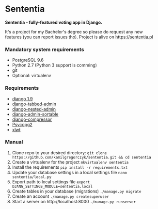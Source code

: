 # Sententia
**Sententia - fully-featured voting app in Django.** 

It's a project for my Bachelor's degree so please do request any new features (you can report issues tho). Project is alive on https://sententia.pl

### Mandatory system requirements
* PostgreSQL 9.6
* Python 2.7 (Python 3 support is comming)
* git
* Optional: virtualenv

### Requirements
* [django 1.9](https://docs.djangoproject.com/en/1.9/)
* [django-tabbed-admin](https://pypi.python.org/pypi/django-tabbed-admin/1.0.0)
* [django-nested-admin](https://github.com/theatlantic/django-nested-admin)
* [django-admin-sortable](https://pypi.python.org/pypi/django-admin-sortable/)
* [django-compressor](https://django-compressor.readthedocs.io)
* [Psycopg2](https://pypi.python.org/pypi/psycopg2)
* [xlwt](http://xlwt.readthedocs.org/en/latest/)

### Manual
1. Clone repo to your desired directory: ```git clone https://github.com/kamilgregorczyk/sententia.git && cd sententia```
2. Create a virtualenv for the project ```mkvirtualenv sententia```
3. Install the requirements ```pip install -r requirements.txt```
4. Update your database settings in a local settings file ```nano sententia/local.py```
5. Export path to local settings file ```export DJANG_SETTINGS_MODULE=sententia.local```
6. Create tables in your database (migrations) ```./manage.py migrate```
7. Create an account ```./manage.py createsuperuser```
8. Start a server on http://localhost:8000 ```./manage.py runserver```


